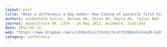 ```yaml
---
layout: post
title: "What a difference a day makes: How timing of parasite first birth may explain Norwegian Salmon decline"
authors: <u>Denholm SJ</u>, Norman RA, Shinn AP, Hoyle AS, Taylor NGH
journal: Aquaculture UK. 23th - 24 May 2012, Aviemore, Scotland
date: 2012-05-23
web: "https://www.dropbox.com/s/sbhbn3ixc3lhnhz/Scott%20Denholm%20-%20Title%20and%20Abstract.pdf?dl=0"
category: conference
---
```

